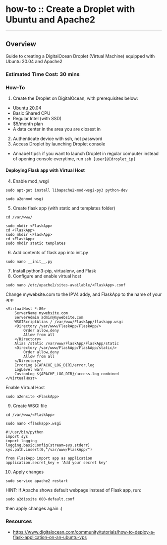 # how-to :: Create a Droplet with Ubuntu and Apache2
---
## Overview
  Guide to creating a DigitalOcean Droplet (Virtual Machine) equipped with Ubuntu 20.04 and Apache2

### Estimated Time Cost: 30 mins

### How-To

1. Create the Droplet on DigitalOcean, with prerequisites below:
- Ubuntu 20.04
- Basic Shared CPU
- Regular Intel (with SSD)
- $5/month plan
- A data center in the area you are closest in
2. Authenticate device with ssh, not password
3. Access Droplet by launching Droplet console
- Annabel tips!: if you want to launch Droplet in regular computer instead of opening console everytime, run `ssh [user]@[droplet_ip]`

#### Deploying Flask app with Virtual Host
4. Enable mod_wsgi
```
sudo apt-get install libapache2-mod-wsgi-py3 python-dev
```
```
sudo a2enmod wsgi
```
5. Create flask app (with static and templates folder)
```
cd /var/www/
```
```
sudo mkdir <FlaskApp>
cd <FlaskApp>
sudo mkdir <FlaskApp>
cd <FlaskApp>
sudo mkdir static templates
```
6. Add contents of flask app into init.py
```
sudo nano __init__.py
```
7. Install python3-pip, virtualenv, and Flask
8. Configure and enable virtual host
```
sudo nano /etc/apache2/sites-available/<FlaskApp>.conf
```
Change mywebsite.com to the IPV4 addy, and FlaskApp to the name of your app
```
<VirtualHost *:80>
 	ServerName mywebsite.com
 	ServerAdmin admin@mywebsite.com
 	WSGIScriptAlias / /var/www/FlaskApp/flaskapp.wsgi
 	<Directory /var/www/FlaskApp/FlaskApp/>
 		Order allow,deny
 		Allow from all
 	</Directory>
 	Alias /static /var/www/FlaskApp/FlaskApp/static
 	<Directory /var/www/FlaskApp/FlaskApp/static/>
 		Order allow,deny
 		Allow from all
 	</Directory>
 	ErrorLog ${APACHE_LOG_DIR}/error.log
 	LogLevel warn
 	CustomLog ${APACHE_LOG_DIR}/access.log combined
</VirtualHost>
```
Enable Virtual Host
```
sudo a2ensite <FlaskApp>
```
9. Create WSGI file
```
cd /var/www/<FlaskApp>
```
```
sudo nano <flaskapp>.wsgi
```
```
#!/usr/bin/python
import sys
import logging
logging.basicConfig(stream=sys.stderr)
sys.path.insert(0,"/var/www/FlaskApp/")

from FlaskApp import app as application
application.secret_key = 'Add your secret key'
```
10. Apply changes
```
sudo service apache2 restart
```
HINT: If Apache shows default webpage instead of Flask app, run:
```
sudo a2dissite 000-default.conf
```
then apply changes again :)

### Resources
- https://www.digitalocean.com/community/tutorials/how-to-deploy-a-flask-application-on-an-ubuntu-vps
